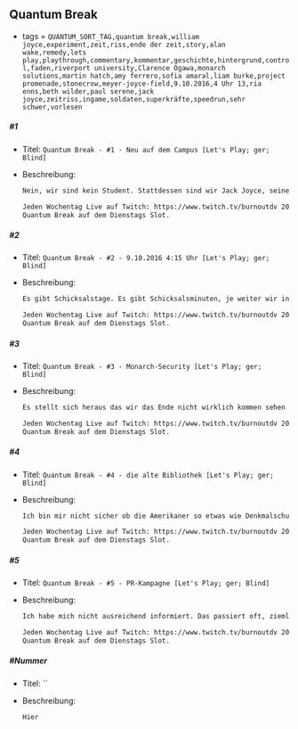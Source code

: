 ## Quantum Break

* tags = `QUANTUM_SORT_TAG,quantum break,william joyce,experiment,zeit,riss,ende der zeit,story,alan wake,remedy,lets play,playthrough,commentary,kommentar,geschichte,hintergrund,control,faden,riverport university,Clarence Ogawa,monarch solutions,martin hatch,amy ferrero,sofia amaral,liam burke,project promenade,stonecrow,meyer-joyce-field,9.10.2016,4 Uhr 13,ria enns,beth wilder,paul serene,jack joyce,zeitriss,ingame,soldaten,superkräfte,speedrun,sehr schwer,vorlesen`

##### #1

* Titel: `Quantum Break - #1 - Neu auf dem Campus [Let's Play; ger; Blind]`

* Beschreibung:

  ```markdown
  Nein, wir sind kein Student. Stattdessen sind wir Jack Joyce, seines Zeichens Lebenmann und was auch immer noch. Das Spiel schweigt sich ziemlich über die Vergangenheit des Mannes aus. Wir wissen das er einen Bruder namens William hat der anscheinen an Dinge geforscht hat die mit der Zeit zu tun haben. Aber Jack selbst? Er kann mit Waffen umgehen wie wir später erfahren, er war bis vor ein paar Tagen noch in Thailand und er hat Wurzeln in einer Stadt namens Riverport, allerdings hat er auch eine kriminelle Vergangenheit. An sich wirkt er wie ein harter Kerl, vielleicht aber auch mit einer weichen Seite. Wie es aber auch sei, wir betreten heute das Gelände einer lokalen Universität um dort einen alten Freund zu treffen. Das schaffen wir selbstverständlich nicht heute, dafür bin ich viel zu sehr damit beschäftigt Schilder zu lesen.
  
  Jeden Wochentag Live auf Twitch: https://www.twitch.tv/burnoutdv 20 - 23 Uhr.  
  Quantum Break auf dem Dienstags Slot.
  ```

##### #2

* Titel: `Quantum Break - #2 - 9.10.2016 4:15 Uhr [Let's Play; ger; Blind]`

* Beschreibung:

  ```markdown
  Es gibt Schicksalstage. Es gibt Schicksalsminuten, je weiter wir in die Vergangenheit gehen desto ungenauer werden diese Schicksalsmomente in der Regel. Am Ende sind es ganze Jahrzehnte die hochbedeutend für die Entwicklung der Welt zu diesem Zeitpunkt waren. In umgedrehter Logik ist es aber auch so das wir jetzt sind und das es dadurch einen genauen Zeitpunkt geben muss der für das Fortbestehen der Welt von unfassbarer Bedeutung ist. Wenn das jetzt der nächstmögliche Zeitpunkt unserer Erkenntnis ist, dann wissen wir auch welche Sekunde genau der Schicksalsmoment ist. Wir wissen es, der 9te Oktober 2016 um genau 4:15 Uhr geht die Welt unter. Es passiert nicht sofort, aber das ist das Ende. Alles was jetzt noch kommt ist Abspann, ein Requiem, ein langgezogenes Lebewohl. Die Zeit endet, die Welt geht unter. Wir haben aber vielleicht noch ein paar Momente herauszufinden wie es genau passiert. Allgemeine ist man sich aber sicher das wir nichts tun können.
  
  Jeden Wochentag Live auf Twitch: https://www.twitch.tv/burnoutdv 20 - 23 Uhr.  
  Quantum Break auf dem Dienstags Slot.
  ```

##### #3

* Titel: `Quantum Break - #3 - Monarch-Security [Let's Play; ger; Blind]`

* Beschreibung:

  ```markdown
  Es stellt sich heraus das wir das Ende nicht wirklich kommen sehen haben, William tat dies übrigens. Er wusste nicht genau wann es passiert aber seine Daten waren gut genug um zu wissen wie die Dinge stehen werden und wo er wann sein müsste. Leider haben wir scheinbar einen Gegenspieler, wir haben bereits von Monarch Solutions gehört, die Firma die hier in Riverport die gesamte Operation finanziert. Nun scheint es so als gebe es auch einen militärischen Arm der Firma. Dieser militärische Arm hat sich grade bei uns gemeldet und möchte dringende Angelegenheiten mit uns besprechen. Sehr unerfreulich weil wir uns grade nicht in der Verfassung fühlen gegen solche Dinge etwas zu tun. Wie dem aber auch sei, für  den Moment können wir noch ausweichen, aber bei dem massiven Personaleinsatz rechne ich nicht damit das wir ohne direkte Konfrontation aus der Geschichte heraus kommen.
  
  Jeden Wochentag Live auf Twitch: https://www.twitch.tv/burnoutdv 20 - 23 Uhr.  
  Quantum Break auf dem Dienstags Slot.
  ```

##### #4

* Titel: `Quantum Break - #4 - die alte Bibliothek [Let's Play; ger; Blind]`

* Beschreibung:

  ```markdown
  Ich bin mir nicht sicher ob die Amerikaner so etwas wie Denkmalschutz haben. Vorstellbar wäre es, auch wenn es dort kaum ein Gebäude gibt das älter als 300 Jahre ist kann ich mir gut vorstellen das man dennoch irgendwas in der Richtung erlassen hat. Aber vielleicht ist das auch eine völlig europäische Annahme. Wie dem auch sei, ich könnte es bestimmt googlen aber dann könnte ich nicht mehr mutmaßen. Das wäre schade. Wie dem aber auch sei, die imaginäre alte Bilbiothek der Riverport University soll aus irgendwelchen Gründen abgerissen werden. An der Bausubstanz kann es nicht liegen und generell und überhaupt erscheint der Plan wenig nachvollziehbar, insbesondere wenn man bedenkt das die anderen Einrichtungen von Monarch Solutions auch gut in die restliche Landschaft integriert sind. Aber selbst wenn es einen Denkmalschutz geben würde wäre es wahrscheinlich auch nicht allzu schwer das Gebäude dennoch zu entfernen wenn man unbedingt den Platz braucht. Noch steht die Einrichtung aber und wir können damit anfangen unseren gemeinsamen Bruder zu retten.
  
  Jeden Wochentag Live auf Twitch: https://www.twitch.tv/burnoutdv 20 - 23 Uhr.  
  Quantum Break auf dem Dienstags Slot.
  ```

##### #5

* Titel: `Quantum Break - #5 - PR-Kampagne [Let's Play; ger; Blind]`

* Beschreibung:

  ```markdown
  Ich habe mich nicht ausreichend informiert. Das passiert oft, ziemlich oft sogar wenn ich darüber genauer nachdenke. In diesem Falle hat es etwas damit zu tun das Quantum Break anscheinend nicht nur ein Spiel sondern auch  eine Serie ist. Das bedeutet aber auch das ich ziemlich lange Filmsequenzen ansehen muss um weiter zu kommen. Ich weiß auch nicht ob mich das nicht irgendwie in rechtliche Schwierigkeiten bringt weil die entsprechenden Szenen ja irgendwie nicht kommentiert sind. Ich muss mir hier wohl noch etwas Anderes ausdenken. Wie dem aber auch sei, bevor die Filmsequenzen anfangen erleben wir noch ein paar andere Dinge. Wie zum Beispiel das wir auf einmal ein anderer Viewpoint Charakter sind, nämlich unser Erzfeind Paul Serene der unlängst unseren Bruder umgebracht hat, das haben wir ihm noch nicht ganz verziehen. Aber es wäre schön wenn William noch leben würde um einige Fragen zu beantworten, aber scheinbar ist das ein frommer Wunsch.
  
  Jeden Wochentag Live auf Twitch: https://www.twitch.tv/burnoutdv 20 - 23 Uhr.  
  Quantum Break auf dem Dienstags Slot.
  ```

##### #Nummer

* Titel: ``

* Beschreibung:

  ```markdown
  Hier
  ```